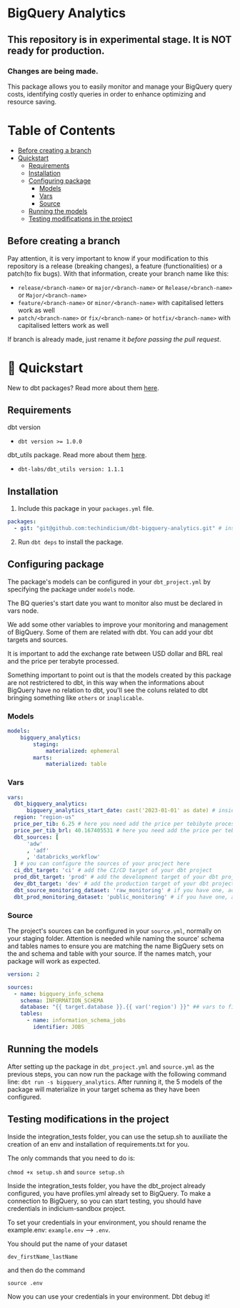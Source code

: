# BigQuery Analytics
## This repository is in experimental stage. It is NOT ready for production.
### Changes are being made.

This package allows you to easily monitor and manage your BigQuery query costs, identifying costly queries in order to enhance optimizing and resource saving.

# Table of Contents

- [Before creating a branch](#Before-creating-a-branch)
- [Quickstart](#:running:-Quickstart)
  - [Requirements](#Requirements)
  - [Installation](#Installation)
  - [Configuring package](#Configuring-models-package)
    - [Models](#Models)
    - [Vars](#Vars)
    - [Source](#Source)
  - [Running the models](#Running-the-models)
  - [Testing modifications in the project](#Testing-modifications-in-the-project)

## Before creating a branch

Pay attention, it is very important to know if your modification to this repository is a release (breaking changes), a feature (functionalities) or a patch(to fix bugs). With that information, create your branch name like this:

- `release/<branch-name>` or `major/<branch-name>` or `Release/<branch-name>` or `Major/<branch-name>`
- `feature/<branch-name>` or `minor/<branch-name>` with capitalised letters work as well
- `patch/<branch-name>` or `fix/<branch-name>` or `hotfix/<branch-name>` with capitalised letters work as well

If branch is already made, just rename it _before passing the pull request_.

# :running: Quickstart

New to dbt packages? Read more about them [here](https://docs.getdbt.com/docs/building-a-dbt-project/package-management/).

## Requirements
dbt version
* ```dbt version >= 1.0.0```

dbt_utils package. Read more about them [here](https://hub.getdbt.com/dbt-labs/dbt_utils/latest/).
* ```dbt-labs/dbt_utils version: 1.1.1```

## Installation

1. Include this package in your `packages.yml` file.
```yaml
packages:
  - git: "git@github.com:techindicium/dbt-bigquery-analytics.git" # insert git URL
```

2. Run `dbt deps` to install the package.



## Configuring package

The package's models can be configured in your `dbt_project.yml` by specifying the package under `models` node. 

The BQ queries's start date you want to monitor also must be declared in vars node. 

We add some other variables to improve your monitoring and management of BigQuery. Some of them are related with dbt. You can add your dbt targets and sources.

It is important to add the exchange rate between USD dollar and BRL real and the price per terabyte processed.

Something important to point out is that the models created by this package are not restrictered to dbt, in this way when the informations about BigQuery have no relation to dbt, you'll see the coluns related to dbt bringing something like `others` or `inaplicable`.

### Models

```yaml
models:
    bigquery_analytics:
        staging:
            materialized: ephemeral
        marts:
            materialized: table
```

### Vars

```yaml
vars:
  dbt_bigquery_analytics:
      bigquery_analytics_start_date: cast('2023-01-01' as date) # inside the double quotes, add the start date of the project
  region: "region-us"
  price_per_tib: 6.25 # here you need add the price per tebibyte processed in USD. At the moment, this is the cost.
  price_per_tib_brl: 40.167405531 # here you need add the price per tebibyte processed in BRL. At the moment, this is the cost.
  dbt_sources: [
      'adw'
      , 'adf'
      , 'databricks_workflow'
  ] # you can configure the sources of your procject here
  ci_dbt_target: 'ci' # add the CI/CD target of your dbt project
  prod_dbt_target: 'prod' # add the development target of your dbt project
  dev_dbt_target: 'dev' # add the production target of your dbt project
  dbt_source_monitoring_dataset: 'raw_monitoring' # if you have one, add a source dataset of your monitoring data
  dbt_prod_monitoring_dataset: 'public_monitoring' # if you have one, add the destination dataset of your monitoring transformed data
```

### Source

The project's sources can be configured in your `source.yml`, normally on your staging folder. Attention is needed while naming the source' schema and tables names to ensure you are matching the name BigQuery sets on the and schema and table with your source. If the names match, your package will work as expected.

```yaml
version: 2

sources:
  - name: bigquery_info_schema
    schema: INFORMATION_SCHEMA
    database: "{{ target.database }}.{{ var('region') }}" ## vars to fit your use case
    tables:
      - name: information_schema_jobs
        identifier: JOBS
```

## Running the models

After setting up the package in `dbt_project.yml` and `source.yml` as the previous steps, you can now run the package with the following command line: `dbt run -s bigquery_analytics`. After running it, the 5 models of the package will materialize in your target schema as they have been configured.

## Testing modifications in the project

Inside the integration_tests folder, you can use the setup.sh to auxiliate the creation of an env and installation of requirements.txt for you.

The only commands that you need to do is:

```chmod +x setup.sh```
and
```source setup.sh```

Inside the integration_tests folder, you have the dbt_project already configured, you have profiles.yml already set to BigQuery. 
To make a connection to BigQuery, so you can start testing, you should have credentials in indicium-sandbox project.

To set your credentials in your environment, you should rename the example.env:
```example.env``` --> ```.env```.

You should put the name of your dataset 

```dev_firstName_lastName```

and then do the command

```source .env```

Now you can use your credentials in your environment. Dbt debug it!